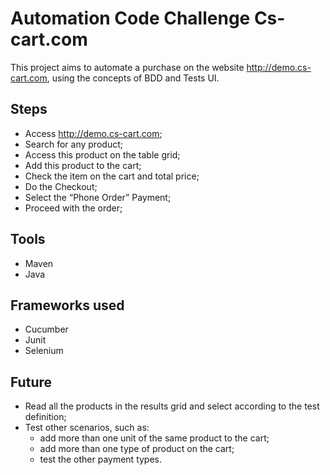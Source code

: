 # Automation Code Challenge Cs-cart.com
This project aims to automate a purchase on the website http://demo.cs-cart.com, using the concepts of BDD and Tests UI.

## Steps
* Access http://demo.cs-cart.com;
* Search for any product;
* Access this product on the table grid;
* Add this product to the cart;
* Check the item on the cart and total price;
* Do the Checkout;
* Select the “Phone Order” Payment;
* Proceed with the order;
 
## Tools
* Maven
* Java

## Frameworks used
* Cucumber
* Junit
* Selenium

## Future
* Read all the products in the results grid and select according to the test definition;
* Test other scenarios, such as: 
    * add more than one unit of the same product to the cart;
    * add more than one type of product on the cart;
    * test the other payment types.